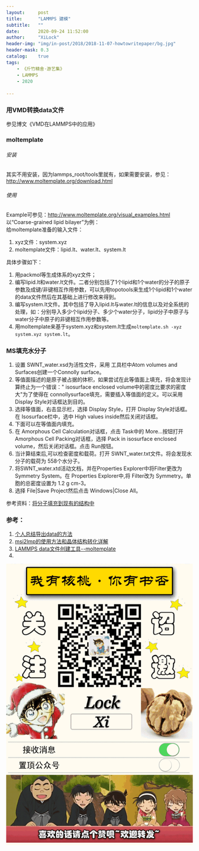 ```yaml
---
layout:     post
title:      "LAMMPS 建模"
subtitle:   ""
date:       2020-09-24 11:52:00
author:     "XiLock"
header-img: "img/in-post/2018/2018-11-07-howtowritepaper/bg.jpg"
header-mask: 0.3
catalog:    true
tags:
    - 《斤竹精舍·游艺集》
    - LAMMPS
    - 2020

---
```


### 用VMD转换data文件
参见博文《VMD在LAMMPS中的应用》

### moltemplate
###### 安装
其实不用安装，因为lammps_root/tools里就有，如果需要安装，参见：http://www.moltemplate.org/download.html  
###### 使用
Example可参见：http://www.moltemplate.org/visual_examples.html  
以“Coarse-grained lipid bilayer”为例：  
给moltemplate准备的输入文件：  
1. xyz文件：system.xyz
1. moltemplate文件：lipid.lt、water.lt、system.lt

具体步骤如下：
1. 用packmol等生成体系的xyz文件；
1. 编写lipid.lt和water.lt文件。二者分别包括了1个lipid和1个water的分子的原子参数及成键/非键相互作用参数，可以先用topotools来生成1个lipid和1个water的data文件然后在其基础上进行修改来得到。
1. 编写system.lt文件。其中包括了导入lipid.lt与water.lt的信息以及对全系统的处理，如：分别导入多少个lipid分子、多少个water分子，lipid分子中原子与water分子中原子的非键相互作用参数等。
1. 用moltemplate来基于system.xyz和system.lt生成`moltemplate.sh -xyz system.xyz system.lt`。



### MS填充水分子
1. 设置 SWNT_water.xsd为活性文件，采用 工具栏中Atom volumes and Surfaces创建一个Connolly surface。
1. 等值面描述的是原子被占据的体积，如果尝试在此等值面上填充，将会发现计算终止为一个错误：&#34; isosurface enclosed volume中的密度比要求的密度大&#34;为了使得在 connollysurface填充，需要插入等值面的定义。可以采用 Display Style对话框达到目的。
1. 选择等值面，右击显示栏，选择 Display Style，打开 Display Style对话框。在 Isosurface栏中，选中 High values inside然后关闭对话框。
1. 下面可以在等值面内填充。
1. 在 Amorphous Cell Calculation对话框，点击 Task中的 More...按钮打开 Amorphous Cell Packing对话框，选择 Pack in isosurface enclosed volume，然后关闭对话框。点击 Run按钮。
1. 当计算结束后,可以检查密度和载荷。打开 SWNT_water.txt文件。将会发现水分子的载荷为 558个水分子。
1. 将SWNT_water.xtd活动文档，并在Properties Explorer中将Filter更改为Symmetry System。在 Properties Explorer中,将 Filter改为 Symmetry。单胞的总密度设置为 1.2 g cm-3。
1. 选择 File|Save Project然后点击 Windows|Close All。

参考资料：[将分子填充到现有的结构中](https://www.bilibili.com/opus/721190975565725729)


### 参考：
1. [个人总结导出data的方法](http://www.isimuly.cn/forum.php?mod=viewthread&tid=438&extra=page%3D6)
1. [msi2lmp的使用方法和晶体结构转化详解](http://dxli75.blog.163.com/blog/static/1067682892010419795847/)
1. [LAMMPS data文件创建工具--moltemplate](https://zhuanlan.zhihu.com/p/99872512)
1. 


![](/img/wc-tail.GIF)
